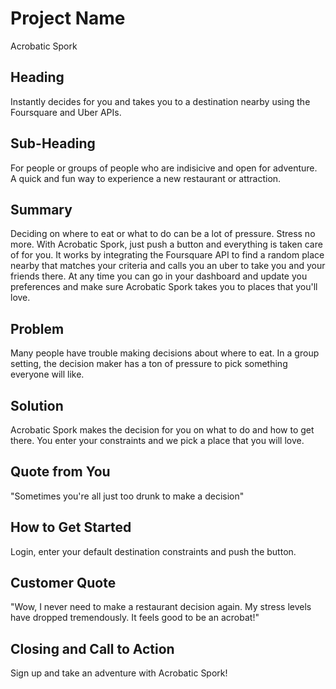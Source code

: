# Project Name #
  Acrobatic Spork

## Heading ##
  Instantly decides for you and takes you to a destination nearby using the Foursquare and Uber APIs.

## Sub-Heading ##
  For people or groups of people who are indisicive and open for adventure. A quick and fun way to experience a new restaurant or attraction.

## Summary ##
  Deciding on where to eat or what to do can be a lot of pressure. Stress no more. With Acrobatic Spork, just push a button and everything is taken care of for you. It works by integrating the Foursquare API to find a random place nearby that matches your criteria and calls you an uber to take you and your friends there. At any time you can go in your dashboard and update you preferences and make sure Acrobatic Spork takes you to places that you'll love. 

## Problem ##
  Many people have trouble making decisions about where to eat. In a group setting, the decision maker has a ton of pressure to pick something everyone will like.

## Solution ##
  Acrobatic Spork makes the decision for you on what to do and how to get there. You enter your constraints and we pick a place that you will love.

## Quote from You ##
  "Sometimes you're all just too drunk to make a decision"

## How to Get Started ##
  Login, enter your default destination constraints and push the button.

## Customer Quote ##
  "Wow, I never need to make a restaurant decision again. My stress levels have dropped tremendously. It feels good to be an acrobat!"

## Closing and Call to Action ##
  Sign up and take an adventure with Acrobatic Spork!
